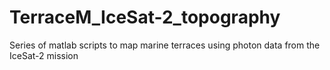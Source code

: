 # TerraceM_IceSat-2_topography
Series of matlab scripts to map marine terraces using photon data from the IceSat-2 mission
